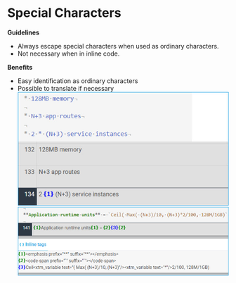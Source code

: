 # Special Characters

**Guidelines**

* Always escape special characters when used as ordinary characters.
* Not necessary when in inline code.

**Benefits**

* Easy identification as ordinary characters
* Possible to translate if necessary<br>
    ![special characters](images/special_characters_01.jpg)
    ![exception](images/special_characters_exception.jpg)
    
